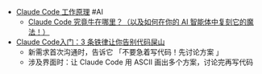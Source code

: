 - [Claude Code 工作原理](https://x.com/dotey/status/1959460479232847935) #AI
	- [Claude Code 究竟牛在哪里？（以及如何在你的 AI 智能体中复刻它的魔法！）](https://baoyu.io/translations/decoding-claude-code)
- [Claude Code入门：3 条铁律让你告别代码屎山](https://x.com/bourneliu66/status/1959616518771351608)
	- 新需求首次沟通时，告诉它 「不要急着写代码！先讨论方案 」
	- 涉及界面时：让 Claude Code 用 ASCII 画出多个方案，讨论完再写代码